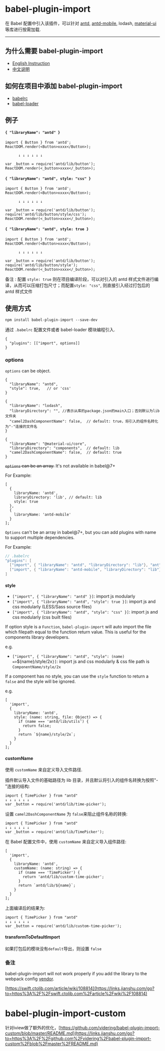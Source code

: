 # babel-plugin-import

在 Babel 配置中引入该插件，可以针对 [antd](https://links.jianshu.com/go?to=https%3A%2F%2Fgithub.com%2Fant-design%2Fant-design), [antd-mobile](https://links.jianshu.com/go?to=https%3A%2F%2Fgithub.com%2Fant-design%2Fant-design-mobile), lodash, [material-ui](https://links.jianshu.com/go?to=http%3A%2F%2Fmaterial-ui.com%2F)等库进行按需加载.

------

## 为什么需要 babel-plugin-import

- [English Instruction](https://links.jianshu.com/go?to=https%3A%2F%2Fant.design%2Fdocs%2Freact%2Fgetting-started%23Import-on-Demand)
- [中文说明](https://links.jianshu.com/go?to=https%3A%2F%2Fant.design%2Fdocs%2Freact%2Fgetting-started-cn%23%E6%8C%89%E9%9C%80%E5%8A%A0%E8%BD%BD)

## 如何在项目中添加 babel-plugin-import

- [babelrc](https://links.jianshu.com/go?to=https%3A%2F%2Fbabeljs.io%2Fdocs%2Fusage%2Fbabelrc%2F)
- [babel-loader](https://links.jianshu.com/go?to=https%3A%2F%2Fgithub.com%2Fbabel%2Fbabel-loader)

## 例子

#### `{ "libraryName": "antd" }`



```source-js
import { Button } from 'antd';
ReactDOM.render(<Button>xxxx</Button>);

      ↓ ↓ ↓ ↓ ↓ ↓

var _button = require('antd/lib/button');
ReactDOM.render(<_button>xxxx</_button>);
```

#### `{ "libraryName": "antd", style: "css" }`



```source-js
import { Button } from 'antd';
ReactDOM.render(<Button>xxxx</Button>);

      ↓ ↓ ↓ ↓ ↓ ↓

var _button = require('antd/lib/button');
require('antd/lib/button/style/css');
ReactDOM.render(<_button>xxxx</_button>);
```

#### `{ "libraryName": "antd", style: true }`



```source-js
import { Button } from 'antd';
ReactDOM.render(<Button>xxxx</Button>);

      ↓ ↓ ↓ ↓ ↓ ↓

var _button = require('antd/lib/button');
require('antd/lib/button/style');
ReactDOM.render(<_button>xxxx</_button>);
```

备注 : 配置 `style: true` 则在项目编译阶段，可以对引入的 antd 样式文件进行编译，从而可以压缩打包尺寸；而配置`style: "css"`, 则直接引入经过打包后的 antd 样式文件

## 使用方式



```source-shell
npm install babel-plugin-import --save-dev
```

通过 `.babelrc` 配置文件或者 babel-loader 模块编程引入.



```source-js
{
  "plugins": [["import", options]]
}
```

### options

`options` can be object.



```source-js
{
  "libraryName": "antd",
  "style": true,   // or 'css'
}
```



```source-js
{
  "libraryName": "lodash",
  "libraryDirectory": "", //表示从库的package.json的main入口；否则默认为lib文件夹
  "camel2DashComponentName": false,  // default: true，将引入的组件名转化为"-"连接的文件名
}
```



```source-js
{
  "libraryName": "@material-ui/core",
  "libraryDirectory": "components",  // default: lib
  "camel2DashComponentName": false,  // default: true
}
```

~~`options` can be an array.~~ It's not available in babel@7+

For Example:



```source-js
[
  {
    libraryName: 'antd',
    libraryDirectory: 'lib', // default: lib
    style: true
  },
  {
    libraryName: 'antd-mobile'
  }
];
```

`Options` can't be an array in babel@7+, but you can add plugins with name to support multiple dependencies.

For Example:



```csharp
// .babelrc
"plugins": [
  ["import", { "libraryName": "antd", "libraryDirectory": "lib"}, "ant"],
  ["import", { "libraryName": "antd-mobile", "libraryDirectory": "lib"}, "antd-mobile"]
]
```

#### style

- `["import", { "libraryName": "antd" }]`: import js modularly
- `["import", { "libraryName": "antd", "style": true }]`: import js and css modularly (LESS/Sass source files)
- `["import", { "libraryName": "antd", "style": "css" }]`: import js and css modularly (css built files)

If option style is a `Function`, `babel-plugin-import` will auto import the file which filepath equal to the function return value. This is useful for the components library developers.

e.g.

- `["import", { "libraryName": "antd", "style": (name) =>`${name}/style/2x`}]`: import js and css modularly & css file path is `ComponentName/style/2x`

If a component has no style, you can use the `style` function to return a `false` and the style will be ignored.

e.g.



```source-js
[
  'import',
  {
    libraryName: 'antd',
    style: (name: string, file: Object) => {
      if (name === 'antd/lib/utils') {
        return false;
      }
      return `${name}/style/2x`;
    }
  }
];
```

#### customName

使用 `customName` 来自定义导入文件路径.

插件默认导入文件的基础路径为 lib 目录，并且默认将引入的组件名转换为按照"-"连接的结构:



```source-ts
import { TimePicker } from "antd"
↓ ↓ ↓ ↓ ↓ ↓
var _button = require('antd/lib/time-picker');
```

设置 `camel2DashComponentName` 为 `false`来阻止组件名称的转换:



```source-ts
import { TimePicker } from "antd"
↓ ↓ ↓ ↓ ↓ ↓
var _button = require('antd/lib/TimePicker');
```

在 Babel 配置文件中，使用 `customName` 来自定义导入组件路径:



```source-js
[
  'import',
  {
    libraryName: 'antd',
    customName: (name: string) => {
      if (name === 'TimePicker') {
        return 'antd/lib/custom-time-picker';
      }
      return `antd/lib/${name}`;
    }
  }
];
```

上面编译后的结果为:



```source-ts
import { TimePicker } from "antd"
↓ ↓ ↓ ↓ ↓ ↓
var _button = require('antd/lib/custom-time-picker');
```

#### transformToDefaultImport

如果打包后的模块没有`default`导出，则设置 `false`

### 备注

babel-plugin-import will not work properly if you add the library to the webpack config [vendor](https://links.jianshu.com/go?to=https%3A%2F%2Fwebpack.github.io%2Fdocs%2Fcode-splitting.html%23split-app-and-vendor-code).

[https://swift.ctolib.com/article/wiki/108814](https://links.jianshu.com/go?to=https%3A%2F%2Fswift.ctolib.com%2Farticle%2Fwiki%2F108814)

# babel-plugin-import-custom

针对iview做了额外的优化，[https://github.com/videring/babel-plugin-import-custom/blob/master/README.md](https://links.jianshu.com/go?to=https%3A%2F%2Fgithub.com%2Fvidering%2Fbabel-plugin-import-custom%2Fblob%2Fmaster%2FREADME.md)